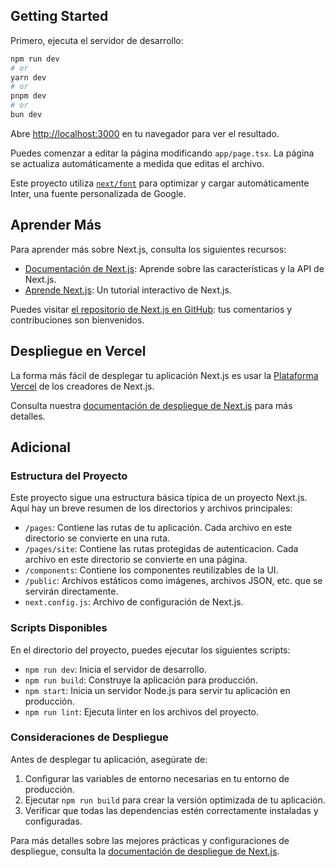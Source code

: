 
## Getting Started

Primero, ejecuta el servidor de desarrollo:

```bash
npm run dev
# or
yarn dev
# or
pnpm dev
# or
bun dev
```

Abre [http://localhost:3000](http://localhost:3000) en tu navegador para ver el resultado.

Puedes comenzar a editar la página modificando `app/page.tsx`. La página se actualiza automáticamente a medida que editas el archivo.

Este proyecto utiliza [`next/font`](https://nextjs.org/docs/basic-features/font-optimization) para optimizar y cargar automáticamente Inter, una fuente personalizada de Google.

## Aprender Más

Para aprender más sobre Next.js, consulta los siguientes recursos:

* [Documentación de Next.js](https://nextjs.org/docs): Aprende sobre las características y la API de Next.js.
* [Aprende Next.js](https://nextjs.org/learn): Un tutorial interactivo de Next.js.

Puedes visitar [el repositorio de Next.js en GitHub](https://github.com/vercel/next.js/): tus comentarios y contribuciones son bienvenidos.

## Despliegue en Vercel

La forma más fácil de desplegar tu aplicación Next.js es usar la [Plataforma Vercel](https://vercel.com/new?utm_medium=default-template&filter=next.js&utm_source=create-next-app&utm_campaign=create-next-app-readme) de los creadores de Next.js.

Consulta nuestra [documentación de despliegue de Next.js](https://nextjs.org/docs/deployment) para más detalles.

## Adicional

### Estructura del Proyecto

Este proyecto sigue una estructura básica típica de un proyecto Next.js. Aquí hay un breve resumen de los directorios y archivos principales:

* `/pages`: Contiene las rutas de tu aplicación. Cada archivo en este directorio se convierte en una ruta.
* `/pages/site`: Contiene las rutas protegidas de autenticacion. Cada archivo en este directorio se convierte en una página.
* `/components`: Contiene los componentes reutilizables de la UI.
* `/public`: Archivos estáticos como imágenes, archivos JSON, etc. que se servirán directamente.
* `next.config.js`: Archivo de configuración de Next.js.

### Scripts Disponibles

En el directorio del proyecto, puedes ejecutar los siguientes scripts:

* `npm run dev`: Inicia el servidor de desarrollo.
* `npm run build`: Construye la aplicación para producción.
* `npm start`: Inicia un servidor Node.js para servir tu aplicación en producción.
* `npm run lint`: Ejecuta linter en los archivos del proyecto.

### Consideraciones de Despliegue

Antes de desplegar tu aplicación, asegúrate de:

1. Configurar las variables de entorno necesarias en tu entorno de producción.
2. Ejecutar `npm run build` para crear la versión optimizada de tu aplicación.
3. Verificar que todas las dependencias estén correctamente instaladas y configuradas.

Para más detalles sobre las mejores prácticas y configuraciones de despliegue, consulta la [documentación de despliegue de Next.js](https://nextjs.org/docs/deployment).

